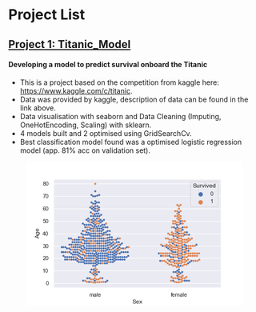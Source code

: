 # Project List

## [Project 1: Titanic_Model](https://github.com/ConnorO1/Titanic_Model)

#### Developing a model to predict survival onboard the Titanic

+ This is a project based on the competition from kaggle here: https://www.kaggle.com/c/titanic.
+ Data was provided by kaggle, description of data can be found in the link above.
+ Data visualisation with seaborn and Data Cleaning (Imputing, OneHotEncoding, Scaling) with sklearn.
+ 4 models built and 2 optimised using GridSearchCv.
+ Best classification model found was a optimised logistic regression model (app. 81% acc on validation set).

<p align="center">
  <img src="https://github.com/ConnorO1/Connor_O_Portfolio/blob/main/images/output2.png">
</p>


